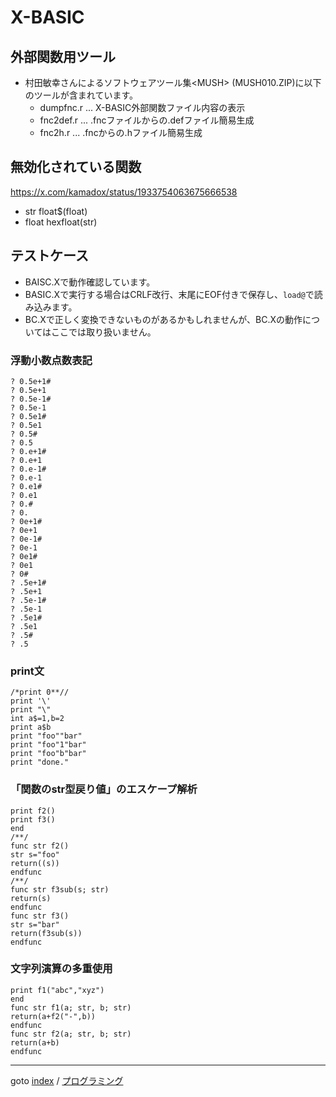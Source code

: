 # X-BASIC

## 外部関数用ツール

* 村田敏幸さんによるソフトウェアツール集&lt;MUSH&gt; (MUSH010.ZIP)に以下のツールが含まれています。
  * dumpfnc.r ... X-BASIC外部関数ファイル内容の表示
  * fnc2def.r ... .fncファイルからの.defファイル簡易生成
  * fnc2h.r ... .fncからの.hファイル簡易生成


## 無効化されている関数
https://x.com/kamadox/status/1933754063675666538
* str float$(float)
* float hexfloat(str)


## テストケース
* BAISC.Xで動作確認しています。
* BASIC.Xで実行する場合はCRLF改行、末尾にEOF付きで保存し、`load@`で読み込みます。
* BC.Xで正しく変換できないものがあるかもしれませんが、BC.Xの動作についてはここでは取り扱いません。

### 浮動小数点数表記
```
? 0.5e+1#
? 0.5e+1
? 0.5e-1#
? 0.5e-1
? 0.5e1#
? 0.5e1
? 0.5#
? 0.5
? 0.e+1#
? 0.e+1
? 0.e-1#
? 0.e-1
? 0.e1#
? 0.e1
? 0.#
? 0.
? 0e+1#
? 0e+1
? 0e-1#
? 0e-1
? 0e1#
? 0e1
? 0#
? .5e+1#
? .5e+1
? .5e-1#
? .5e-1
? .5e1#
? .5e1
? .5#
? .5
```

### print文
```
/*print 0**//
print '\'
print "\"
int a$=1,b=2
print a$b
print "foo""bar"
print "foo"1"bar"
print "foo"b"bar"
print "done."
```

### 「関数のstr型戻り値」のエスケープ解析
```
print f2()
print f3()
end
/**/
func str f2()
str s="foo"
return((s))
endfunc
/**/
func str f3sub(s; str)
return(s)
endfunc
func str f3()
str s="bar"
return(f3sub(s))
endfunc
```

### 文字列演算の多重使用
```
print f1("abc","xyz")
end
func str f1(a; str, b; str)
return(a+f2("-",b))
endfunc
func str f2(a; str, b; str)
return(a+b)
endfunc
```


----
goto [index](../README.md) / [プログラミング](./README.md)
